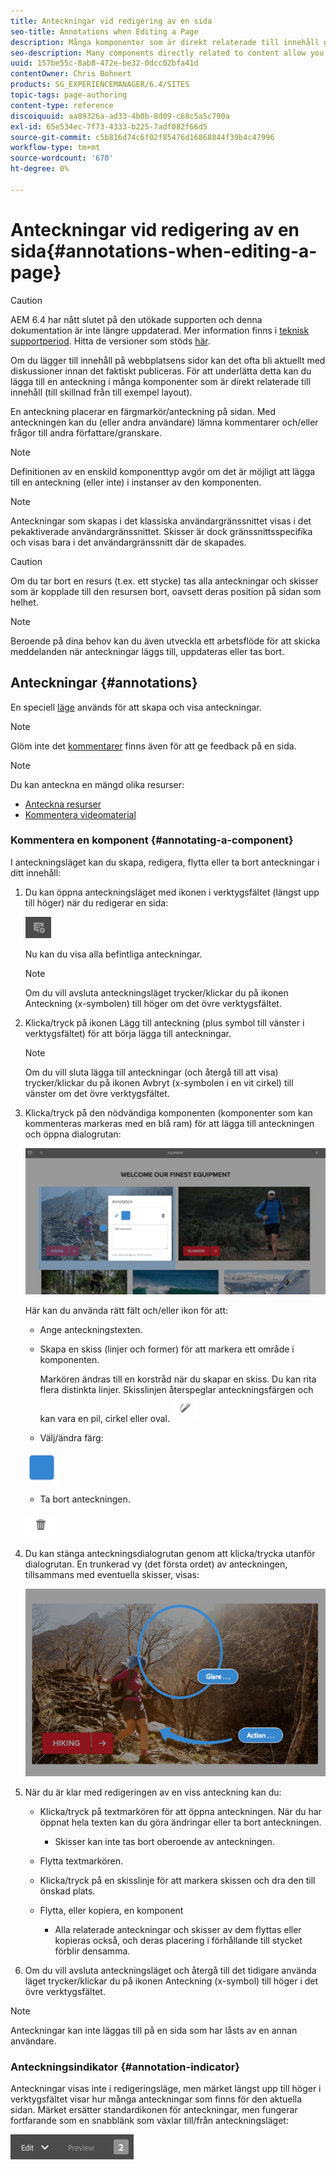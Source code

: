 ```yaml
---
title: Anteckningar vid redigering av en sida
seo-title: Annotations when Editing a Page
description: Många komponenter som är direkt relaterade till innehåll gör att du kan lägga till en anteckning
seo-description: Many components directly related to content allow you to add an annotation
uuid: 157be55c-8ab8-472e-be32-0dcc02bfa41d
contentOwner: Chris Bohnert
products: SG_EXPERIENCEMANAGER/6.4/SITES
topic-tags: page-authoring
content-type: reference
discoiquuid: aa89326a-ad33-4b0b-8d09-c68c5a5c790a
exl-id: 65e534ec-7f73-4333-b225-7adf082f66d5
source-git-commit: c5b816d74c6f02f85476d16868844f39b4c47996
workflow-type: tm+mt
source-wordcount: '670'
ht-degree: 0%

---
```


# Anteckningar vid redigering av en sida{#annotations-when-editing-a-page}

>[!CAUTION]
>
>AEM 6.4 har nått slutet på den utökade supporten och denna dokumentation är inte längre uppdaterad. Mer information finns i [teknisk supportperiod](https://helpx.adobe.com/support/programs/eol-matrix.html). Hitta de versioner som stöds [här](https://experienceleague.adobe.com/docs/).

Om du lägger till innehåll på webbplatsens sidor kan det ofta bli aktuellt med diskussioner innan det faktiskt publiceras. För att underlätta detta kan du lägga till en anteckning i många komponenter som är direkt relaterade till innehåll (till skillnad från till exempel layout).

En anteckning placerar en färgmarkör/anteckning på sidan. Med anteckningen kan du (eller andra användare) lämna kommentarer och/eller frågor till andra författare/granskare.

>[!NOTE]
>
>Definitionen av en enskild komponenttyp avgör om det är möjligt att lägga till en anteckning (eller inte) i instanser av den komponenten.

>[!NOTE]
>
>Anteckningar som skapas i det klassiska användargränssnittet visas i det pekaktiverade användargränssnittet. Skisser är dock gränssnittsspecifika och visas bara i det användargränssnitt där de skapades.

>[!CAUTION]
>
>Om du tar bort en resurs (t.ex. ett stycke) tas alla anteckningar och skisser som är kopplade till den resursen bort, oavsett deras position på sidan som helhet.

>[!NOTE]
>
>Beroende på dina behov kan du även utveckla ett arbetsflöde för att skicka meddelanden när anteckningar läggs till, uppdateras eller tas bort.

## Anteckningar {#annotations}

En speciell [läge](/help/sites-authoring/author-environment-tools.md#page-modes) används för att skapa och visa anteckningar.

>[!NOTE]
>
>Glöm inte det [kommentarer](/help/sites-authoring/basic-handling.md#timeline) finns även för att ge feedback på en sida.

>[!NOTE]
>
>Du kan anteckna en mängd olika resurser:
>
>* [Anteckna resurser](/help/assets/managing-assets-touch-ui.md#annotating)
>* [Kommentera videomaterial](/help/assets/managing-video-assets.md#annotating-video-assets)
>


### Kommentera en komponent {#annotating-a-component}

I anteckningsläget kan du skapa, redigera, flytta eller ta bort anteckningar i ditt innehåll:

1. Du kan öppna anteckningsläget med ikonen i verktygsfältet (längst upp till höger) när du redigerar en sida:

   ![](do-not-localize/screen_shot_2018-03-22at110414.png)

   Nu kan du visa alla befintliga anteckningar.

   >[!NOTE]
   >
   >Om du vill avsluta anteckningsläget trycker/klickar du på ikonen Anteckning (x-symbolen) till höger om det övre verktygsfältet.

1. Klicka/tryck på ikonen Lägg till anteckning (plus symbol till vänster i verktygsfältet) för att börja lägga till anteckningar.

   >[!NOTE]
   >
   >Om du vill sluta lägga till anteckningar (och återgå till att visa) trycker/klickar du på ikonen Avbryt (x-symbolen i en vit cirkel) till vänster om det övre verktygsfältet.

1. Klicka/tryck på den nödvändiga komponenten (komponenter som kan kommenteras markeras med en blå ram) för att lägga till anteckningen och öppna dialogrutan:

   ![screen_shot_2018-03-22at110606](assets/screen_shot_2018-03-22at110606.png)

   Här kan du använda rätt fält och/eller ikon för att:

   * Ange anteckningstexten.
   * Skapa en skiss (linjer och former) för att markera ett område i komponenten.

      Markören ändras till en korstråd när du skapar en skiss. Du kan rita flera distinkta linjer. Skisslinjen återspeglar anteckningsfärgen och kan vara en pil, cirkel eller oval.
   ![](do-not-localize/screen_shot_2018-03-22at110640.png)

   * Välj/ändra färg:

   ![](do-not-localize/chlimage_1-19.png)

   * Ta bort anteckningen.

   ![](do-not-localize/screen_shot_2018-03-22at110647.png)

1. Du kan stänga anteckningsdialogrutan genom att klicka/trycka utanför dialogrutan. En trunkerad vy (det första ordet) av anteckningen, tillsammans med eventuella skisser, visas:

   ![screen_shot_2018-03-22at110850](assets/screen_shot_2018-03-22at110850.png)

1. När du är klar med redigeringen av en viss anteckning kan du:

   * Klicka/tryck på textmarkören för att öppna anteckningen. När du har öppnat hela texten kan du göra ändringar eller ta bort anteckningen.

      * Skisser kan inte tas bort oberoende av anteckningen.
   * Flytta textmarkören.
   * Klicka/tryck på en skisslinje för att markera skissen och dra den till önskad plats.
   * Flytta, eller kopiera, en komponent

      * Alla relaterade anteckningar och skisser av dem flyttas eller kopieras också, och deras placering i förhållande till stycket förblir densamma.


1. Om du vill avsluta anteckningsläget och återgå till det tidigare använda läget trycker/klickar du på ikonen Anteckning (x-symbol) till höger i det övre verktygsfältet.

>[!NOTE]
>Anteckningar kan inte läggas till på en sida som har låsts av en annan användare.

### Anteckningsindikator {#annotation-indicator}

Anteckningar visas inte i redigeringsläge, men märket längst upp till höger i verktygsfältet visar hur många anteckningar som finns för den aktuella sidan. Märket ersätter standardikonen för anteckningar, men fungerar fortfarande som en snabblänk som växlar till/från anteckningsläget:

![chlimage_1-242](assets/chlimage_1-242.png)
